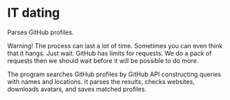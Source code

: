 IT dating
=========

Parses GitHub profiles.

Warning! The process can last a lot of time. Sometimes you can even think that
it hangs. Just wait. GitHub has limits for requests. We do a pack of requests
then we should wait before it will be possible to do more.


The program searches GitHub profiles by GitHub API constructing queries
with names and locations. It parses the results, checks websites,
downloads avatars, and saves matched profiles.